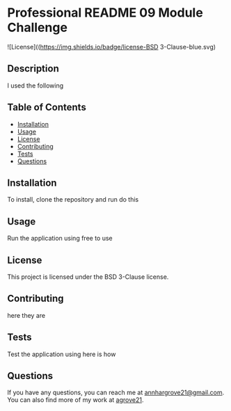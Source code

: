 
  # Professional README 09 Module Challenge

![License]((https://img.shields.io/badge/license-BSD 3-Clause-blue.svg)

## Description
I used the following

## Table of Contents
- [Installation](#installation)
- [Usage](#usage)
- [License](#license)
- [Contributing](#contributing)
- [Tests](#tests)
- [Questions](#questions)

## Installation
To install, clone the repository and run do this

## Usage
Run the application using free to use

## License
This project is licensed under the BSD 3-Clause license.

## Contributing
here they are

## Tests
Test the application using here is how

## Questions
If you have any questions, you can reach me at [annhargrove21@gmail.com](mailto:annhargrove21@gmail.com). You can also find more of my work at [agrove21](https://github.com/agrove21).
